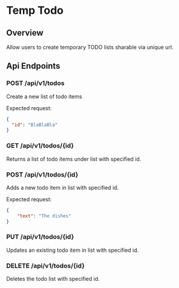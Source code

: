 # Temp Todo

## Overview
Allow users to create temporary TODO lists sharable via unique url.

## Api Endpoints
### POST /api/v1/todos
Create a new list of todo items

Expected request:
```json
{
  "id": "BlaBlaBla"
}

```

### GET /api/v1/todos/{id}
Returns a list of todo items under list with specified id.

### POST /api/v1/todos/{id}
Adds a new todo item in list with specified id.

Expected request:
```json
{
    "text": "The dishes"
}
```
### PUT /api/v1/todos/{id}
Updates an existing todo item in list with specified id.

### DELETE /api/v1/todos/{id}
Deletes the todo list with specified id.

